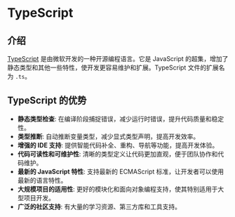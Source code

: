 # TypeScript

## 介绍

[TypeScript](https://www.typescriptlang.org/) 是由微软开发的一种开源编程语言。它是 JavaScript 的超集，增加了静态类型和其他一些特性，使开发更容易维护和扩展。TypeScript 文件的扩展名为 `.ts`。

## TypeScript 的优势

- **静态类型检查**: 在编译阶段捕捉错误，减少运行时错误，提升代码质量和稳定性。
- **类型推断**: 自动推断变量类型，减少显式类型声明，提高开发效率。
- **增强的 IDE 支持**: 提供智能代码补全、重构、导航等功能，提高开发体验。
- **代码可读性和可维护性**: 清晰的类型定义让代码更加直观，便于团队协作和代码维护。
- **最新的 JavaScript 特性**: 支持最新的 ECMAScript 标准，让开发者可以使用最新的语言特性。
- **大规模项目的适用性**: 更好的模块化和面向对象编程支持，使其特别适用于大型项目开发。
- **广泛的社区支持**: 有大量的学习资源、第三方库和工具支持。
